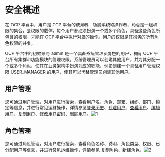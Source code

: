 安全概述 
=========================

在 OCP 平台中，用户是 OCP 平台的使用者、功能系统的操作者。角色是一组权限的集合，是权限的载体。每个用户都必须扮演一个或多个角色，具备这些角色所包含的权限，才能在 OCP 平台中执行对应的操作。用户的权限是其扮演的所有角色权限的并集。

OCP 平台中的初始账号 admin 是一个具备系统管理员角色的用户，拥有 OCP 平台所有集群和功能模块的管理权限。系统管理员可以创建其他用户，并为其分配一个或多个角色，使其在业务架构中扮演对应的职能，例如创建一个具备用户管理权限 USER_MANAGER 的用户，使其可以代替管理员创建其他用户。

用户管理 
-------------------------

您可通过用户管理，对用户进行搜索，查看用户名、角色、邮箱、组织、部门、锁定等信息，并进行常见运维操作，详情参见[登录历史](../../../3.ob-cloud-platform/10.using-system-management/11.logon-history.md)、[创建用户](../../../3.ob-cloud-platform/10.using-system-management/5.create-user.md)、[查看用户](../../../3.ob-cloud-platform/10.using-system-management/6.view-users.md)、[编辑用户](../../../3.ob-cloud-platform/10.using-system-management/7.edit-a-user.md)、[复制用户](../../../3.ob-cloud-platform/10.using-system-management/8.copy-user.md)、[修改用户密码](../../../3.ob-cloud-platform/10.using-system-management/9.change-user-password.md)、[删除用户](../../../3.ob-cloud-platform/10.using-system-management/10.delete-a-user.md)。![1](https://help-static-aliyun-doc.aliyuncs.com/assets/img/zh-CN/5916260261/p266245.png)

角色管理 
-------------------------

您可通过角色管理，对用户进行搜索，查看角色名称、说明、角色类型、权限、已分配用户等信息，并进行常见运维操作，详情参见 [复制角色](../../../3.ob-cloud-platform/10.using-system-management/4.copy-role.md)、[新建角色](../../../3.ob-cloud-platform/10.using-system-management/2.create-role.md)。![2](https://help-static-aliyun-doc.aliyuncs.com/assets/img/zh-CN/5916260261/p266246.png)
